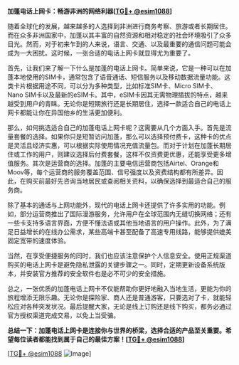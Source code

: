 **加蓬电话上网卡：畅游非洲的网络利器[[TG💪+ @esim1088](https://t.me/s/esim1088)]**

随着全球化的发展，越来越多的人选择到非洲进行商务考察、旅游或者长期居住。而在众多非洲国家中，加蓬以其丰富的自然资源和相对稳定的社会环境吸引了众多目光。然而，对于初来乍到的人来说，语言、交通、以及最重要的通信问题可能会成为一大困扰。这时候，一张合适的电话上网卡就显得尤为重要了。

首先，让我们来了解一下什么是加蓬的电话上网卡。简单来说，它是一种可以在加蓬本地使用的SIM卡，通常包含了语音通话、短信服务以及移动数据流量功能。这类卡片根据用途不同，可以分为多种类型，比如标准SIM卡、Micro SIM卡、Nano SIM卡以及最新的eSIM卡。其中，eSIM卡因其无需物理插拔的特点，越来越受到用户的青睐。无论你是短期旅行还是长期居住，选择一款适合自己的电话上网卡都能让你在异国他乡的生活更加便利。

那么，如何挑选适合自己的加蓬电话上网卡呢？这需要从几个方面入手。首先是流量套餐的选择。如果你只是短暂访问加蓬，那么可以选择预付费卡，这种卡的优点是灵活且经济实惠，可以根据实际使用情况充值流量包。而对于计划在加蓬长期居住或工作的用户，则建议选择后付费套餐，这样不仅资费更优惠，还能享受更多增值服务。其次是运营商的选择。加蓬的主要电信运营商包括Airtel、Orange和Moov等，每个运营商的服务覆盖范围、信号强度以及资费结构都有所差异。因此，在购买前最好先咨询当地居民或查阅相关资料，以确保选择到最适合自己的服务商。

除了基本的通话与上网功能外，现代的电话上网卡还提供了许多实用的功能。例如，部分运营商推出了国际漫游服务，允许用户在全球范围内无缝切换网络；还有一些卡支持多语言界面，方便不懂法语或其他当地语言的用户操作。此外，为了满足日益增长的在线办公需求，某些高端卡甚至配备了高速专用线路，能够提供媲美固定宽带的速度体验。

当然，在享受便捷服务的同时，我们也应该注意保护个人信息安全。使用正规渠道购买的电话上网卡是避免隐私泄露的关键步骤之一。同时，定期更新设备系统版本，并安装官方推荐的安全软件也是必不可少的安全措施。

总之，一张优质的加蓬电话上网卡不仅能帮助你更好地融入当地生活，更能为你的旅程增添无限乐趣。无论你是探险家、商人还是普通游客，只要选对了卡，就能轻松应对各种突发状况。最后提醒大家，无论是线上订购还是线下购买，都务必通过官方授权渠道完成交易，以免上当受骗。

**总结一下：加蓬电话上网卡是连接你与世界的桥梁，选择合适的产品至关重要。希望每位读者都能找到属于自己的最佳方案！[[TG💪+ @esim1088](https://t.me/s/esim1088)]**

[[TG💪+ @esim1088](https://t.me/s/esim1088) ![Image](https://i.postimg.cc/4NQfJmqS/Snipaste-2025-05-13-00-14-12.png)]